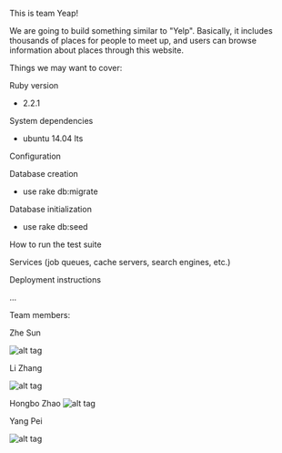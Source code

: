 This is team Yeap!

We are going to build something similar to "Yelp". Basically, it includes thousands of places for people to meet up, and users can browse information about places through this website.


Things we may want to cover:

Ruby version
* 2.2.1

System dependencies
* ubuntu 14.04 lts

Configuration

Database creation
* use rake db:migrate

Database initialization
* use rake db:seed

How to run the test suite

Services (job queues, cache servers, search engines, etc.)

Deployment instructions

...

Team members:

Zhe Sun

![alt tag](https://cloud.githubusercontent.com/assets/6157306/7097984/03f57aea-df90-11e4-8278-4117e3d90f15.jpg)

Li Zhang

![alt tag](https://cloud.githubusercontent.com/assets/6157306/7098082/ece9abf4-df90-11e4-9844-1b5eb7582666.jpg)

Hongbo Zhao
![alt tag]()

Yang Pei

![alt tag](https://cloud.githubusercontent.com/assets/6157306/7098027/63efd53a-df90-11e4-8c61-c5f35edc105c.jpg)



